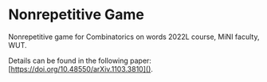 # Nonrepetitive Game
Nonrepetitive game for Combinatorics on words 2022L course, MiNI faculty, WUT.

Details can be found in the following paper: [https://doi.org/10.48550/arXiv.1103.3810]().
